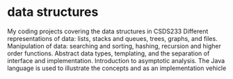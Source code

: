 # data structures
My coding projects covering the data structures in CSDS233
Different representations of data: lists, stacks and queues, trees, graphs, and files. 
Manipulation of data: searching and sorting, hashing, recursion and higher order functions. Abstract data types, templating, and the separation of interface and implementation. 
Introduction to asymptotic analysis. The Java language is used to illustrate the concepts and as an implementation vehicle
